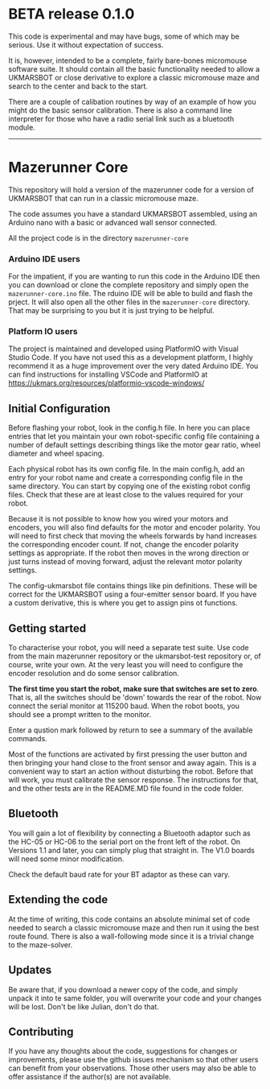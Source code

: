 # BETA release 0.1.0

This code is experimental and may have bugs, some of which may be serious. Use it without expectation of success.

It is, however, intended to be a complete, fairly bare-bones micromouse software suite. It should contain all the basic functionality needed to allow a UKMARSBOT or close derivative to explore a classic micromouse maze and search to the center and back to the start.

There are a couple of calibation routines by way of an example of how you might do the basic sensor calibration. There is also a command line interpreter for those who have a radio serial link such as a bluetooth module.


 
---

# Mazerunner Core

This repository will hold a version of the mazerunner code for a version of UKMARSBOT that can run in a classic micromouse maze.

The code assumes you have a standard UKMARSBOT assembled, using an Arduino nano with a basic or advanced wall sensor connected.

All the project code is in the directory `mazerunner-core`

### Arduino IDE users

For the impatient, if you are wanting to run this code in the Arduino IDE then you can download or clone the complete repository and simply open the `mazerunner-core.ino` file. The rduino IDE will be able to build and flash the prject. It will also open all the other files in the `mazerunner-core` directory. That may be surprising to you but it is just trying to be helpful.


### Platform IO users

The project is maintained and developed using PlatformIO with Visual Studio Code. If you have not used this as a development platform, I highly recommend it as a huge improvement over the very dated Arduino IDE. You can find instructions for installing VSCode and PlatformIO at https://ukmars.org/resources/platformio-vscode-windows/

## Initial Configuration

Before flashing your robot, look in the config.h file. In here you can place entries that let you maintain your own robot-specific config file containing a number of default settings describing things like the motor gear ratio, wheel diameter and wheel spacing. 

Each physical robot has its own config file. In the main config.h, add an entry for your robot name and create a corresponding config file in the same directory. You can start by copying one of the existing robot config files. Check that these are at least close to the values required for your robot.

Because it is not possible to know how you wired your motors and encoders, you will also find defaults for the motor and encoder polarity. You will need to first check that moving the wheels forwards by hand increases the corresponding encoder count. If not, change the encoder polarity settings as appropriate. If the robot then moves in the wrong direction or just turns instead of moving forward, adjust the relevant motor polarity settings.

The config-ukmarsbot file contains things like pin definitions. These will be correct for the UKMARSBOT using a four-emitter sensor board. If you have a custom derivative, this is where you get to assign pins ot functions.

## Getting started

To characterise your robot, you will need a separate test suite. Use code from the main mazerunner repository or the ukmarsbot-test repository or, of course, write your own. At the very least you will need to configure the encoder resolution and do some sensor calibration.

**The first time you start the robot, make sure that switches are set to zero**. That is, all the switches should be 'down' towards the rear of the robot. Now connect the serial monitor at 115200 baud. When the robot boots, you should see a prompt written to the monitor.

Enter a qustion mark followed by return to see a summary of the available commands.

Most of the functions are activated by first pressing the user button and then bringing your hand close to the front sensor and away again. This is a convenient way to start an action without disturbing the robot. Before that will work, you must calibrate the sensor response. The instructions for that, and the other tests are in the README.MD file found in the code folder.

## Bluetooth

You will gain a lot of flexibility by connecting a Bluetooth adaptor such as the HC-05 or HC-06 to the serial port on the front left of the robot. On Versions 1.1 and later, you can simply plug that straight in. The V1.0 boards will need some minor modification.

Check the default baud rate for your BT adaptor as these can vary.


## Extending the code

At the time of writing, this code contains an absolute minimal set of code needed to search a classic micromouse maze and then run it using the best route found. There is also a wall-following mode since it is a trivial change to the maze-solver.

## Updates

Be aware that, if you download a newer copy of the code, and simply unpack it into te same folder, you will overwrite your code and your changes will be lost. Don't be like Julian, don't do that.

## Contributing

If you have any thoughts about the code, suggestions for changes or improvements, please use the github issues mechanism so that other users can benefit from your observations. Those other users may also be able to offer assistance if the author(s) are not available.

